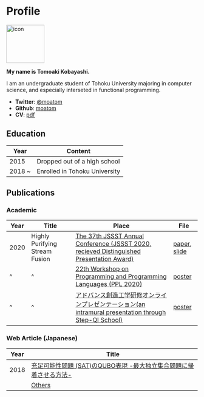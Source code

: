 # Profile

<img src="https://moatom.github.io/profile/static/icon.png" alt="icon" width="100px" />

**My name is Tomoaki Kobayashi.**

I am an undergraduate student of Tohoku University majoring in computer science, and especially interseted in functional programming.


- **Twitter**: [@moatom](https://twitter.com/moatom)
- **Github**: [moatom](https://github.com/moatom)
- **CV**: [pdf](https://moatom.github.io/profile/static/cv-pub.pdf)

##  Education
Year| Content
-|-
2015 | Dropped out of a high school
2018 ~ | Enrolled in Tohoku University


## Publications
### Academic
Year|Title|Place|File
-|-|-|-
2020|Highly Purifying Stream Fusion |[The 37th JSSST Annual Conference (JSSST 2020, recieved Distinguished Presentation Award)](https://jssst2020.wordpress.com/) | [paper](static/jssst2020.pdf), [slide](static/jssst2020-slide.pdf)
^|^|[22th Workshop on Programming and Programming Languages (PPL 2020)](https://jssst-ppl.org/workshop/2020/) | [poster](static/ppl2020.pdf)
^|^|[アドバンス創造工学研修オンラインプレゼンテーション(an intramural presentation through Step-QI School)](https://www.ecei.tohoku.ac.jp/stepQI/about/docs/20-3%E5%AE%9F%E7%B8%BE%E3%83%AA%E3%82%B9%E3%83%88%28%E5%AD%A6%E5%A4%96%E7%94%A8%EF%BC%89.pdf) | [poster](static/step-qi.pdf)


### Web Article (Japanese)
Year|Title
-|-
2018|[充足可能性問題 (SAT)のQUBO表現 -最大独立集合問題に帰着させる方法-](https://qard.is.tohoku.ac.jp/T-Wave/?p=651)
||[Others](https://qiita.com/moatom)

<br/>
<br/>